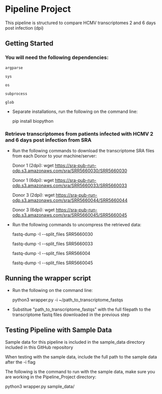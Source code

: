 # Pipeline Project
This pipeline is structured to compare HCMV transcriptomes 2 and 6 days post infection (dpi)

## Getting Started
### You will need the following dependencies:
    argparse

    sys

    os

    subprocess

    glob

- Separate installations, run the following on the command line:

    pip install biopython

### Retrieve transcriptomes from patients infected with HCMV 2 and 6 days post infection from SRA

- Run the following commands to download the transcriptome SRA files from each Donor to your machine/server:

    Donor 1 (2dpi): wget https://sra-pub-run-odp.s3.amazonaws.com/sra/SRR5660030/SRR5660030

    Donor 1 (6dpi): wget https://sra-pub-run-odp.s3.amazonaws.com/sra/SRR5660033/SRR5660033

    Donor 3 (2dpi): wget https://sra-pub-run-odp.s3.amazonaws.com/sra/SRR5660044/SRR5660044

    Donor 3 (6dpi): wget https://sra-pub-run-odp.s3.amazonaws.com/sra/SRR5660045/SRR5660045

- Run the following commands to uncompress the retrieved data:

    fastq-dump -I --split_files SRR5660030

    fastq-dump -I --split_files SRR5660033

    fastq-dump -I --split_files SRR566004

    fastq-dump -I --split_files SRR5660045

## Running the wrapper script

- Run the following on the command line:

    python3 wrapper.py -i ~/path_to_transcriptome_fastqs

- Substitue "path_to_transcriptome_fastqs" with the full filepath to the transcriptome fastq files downloaded in the previous step

## Testing Pipeline with Sample Data

Sample data for this pipeline is included in the sample_data directory included in this GitHub repository

When testing with the sample data, include the full path to the sample data after the -i flag

The following is the command to run with the sample data, make sure you are working in the Pipeline_Project directory:

python3 wrapper.py sample_data/
